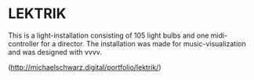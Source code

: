 # LEKTRIK

This is a light-installation consisting of 105 light bulbs and one midi-controller for a director. The installation was made for music-visualization and was designed with vvvv.

(http://michaelschwarz.digital/portfolio/lektrik/)


